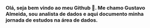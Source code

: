 ### Olá, seja bem vindo ao meu Github 👋. Me chamo Gustavo Almeida, sou analista de dados e aqui documento minha jornada de estudos na área de dados.

